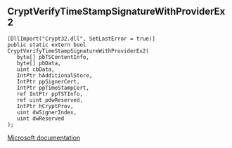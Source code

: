 ## CryptVerifyTimeStampSignatureWithProviderEx2

```
[DllImport("Crypt32.dll", SetLastError = true)]
public static extern bool CryptVerifyTimeStampSignatureWithProviderEx2(
   byte[] pbTSContentInfo,
   byte[] pbData,
   uint cbData,
   IntPtr hAdditionalStore,
   IntPtr ppSignerCert,
   IntPtr ppTimeStampCert,
   ref IntPtr ppTSTInfo,
   ref uint pdwReserved,
   IntPtr hCryptProv,
   uint dwSignerIndex,
   uint dwReserved
);
```

[Microsoft documentation](TODO)
